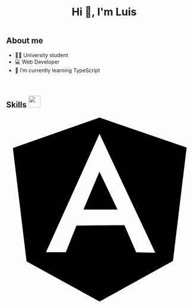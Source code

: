 <div id="user-content-toc">
  <ul align="center">
    <summary><h1 style="display: inline-block">Hi 👋, I'm Luis</h1></summary>
  </ul>
</div>

<!-- About me -->

## About me

- 👨‍🎓 University student 
- 💻 Web Developer
- 📖 I’m currently learning TypeScript
<br>

<!-- Tech Skills -->

<h2> Skills <img src = "https://media2.giphy.com/media/QssGEmpkyEOhBCb7e1/giphy.gif?cid=ecf05e47a0n3gi1bfqntqmob8g9aid1oyj2wr3ds3mg700bl&rid=giphy.gif" width = 32px> </h2>
<svg xmlns="http://www.w3.org/2000/svg" viewBox="0 0 128 128" fill="#000000"><path fill="#000000" d="M52.864 64h23.28L63.769 38.123zM63.81 1.026L4.553 21.88l9.363 77.637 49.957 27.457 50.214-27.828 9.36-77.635L63.81 1.026zM48.044 75l-7.265 18.176-13.581.056 36.608-81.079-.07-.153h-.064l.001-.133.063.133h.141l.123-.274V12h-.124l-.069.153 38.189 81.417-13.074-.287-8.042-18.58-17.173.082"/></svg>
<!--<a href= https://github.com/JhonnyRamos04?tab=repositories&q=&type=&language=javascript&sort= > <img width ='32px' src ='https://raw.githubusercontent.com/pheralb/svgl/main/static/library/javascript.svg'> </a>
<a href= https://github.com/JhonnyRamos04?tab=repositories&q=&type=&language=csharp&sort= > <img width ='32px' src   ='https://raw.githubusercontent.com/pheralb/svgl/main/static/library/csharp.svg'> </a>
<a href= https://github.com/JhonnyRamos04?tab=repositories&q=&type=&language=astro&sort= > <img width ='24px' src
='https://raw.githubusercontent.com/pheralb/svgl/main/static/library/astro_dark.svg'> </a>
<a href= https://github.com/JhonnyRamos04?tab=repositories&q=&type=&language=css&sort= > <img width ='32px' src 
='https://raw.githubusercontent.com/pheralb/svgl/main/static/library/css.svg'> </a>
<a href= https://github.com/JhonnyRamos04?tab=repositories&q=&type=&language=html&sort= > <img width ='32px' src      ='https://raw.githubusercontent.com/pheralb/svgl/main/static/library/html5.svg'> </a> -->

